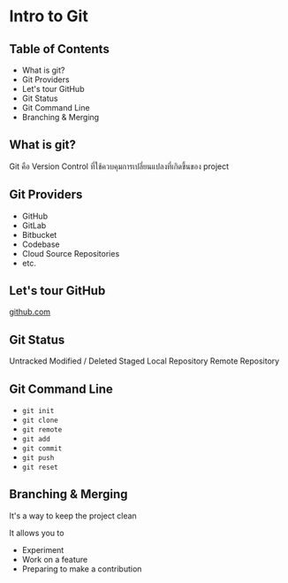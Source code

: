 # Intro to Git

## Table of Contents
- What is git?
- Git Providers
- Let's tour GitHub
- Git Status
- Git Command Line
- Branching & Merging

## What is git?
Git คือ Version Control ที่ใช้ควบคุมการเปลี่ยนแปลงที่เกิดขึ้นของ project

## Git Providers
- GitHub
- GitLab
- Bitbucket
- Codebase
- Cloud Source Repositories
- etc.

## Let's tour GitHub
<a href="https://github.com">github.com</a>

## Git Status
Untracked
Modified / Deleted
Staged
Local Repository
Remote Repository

## Git Command Line
- `git init`
- `git clone`
- `git remote`
- `git add`
- `git commit`
- `git push`
- `git reset`

## Branching & Merging
It's a way to keep the project clean

It allows you to
- Experiment
- Work on a feature
- Preparing to make a contribution
